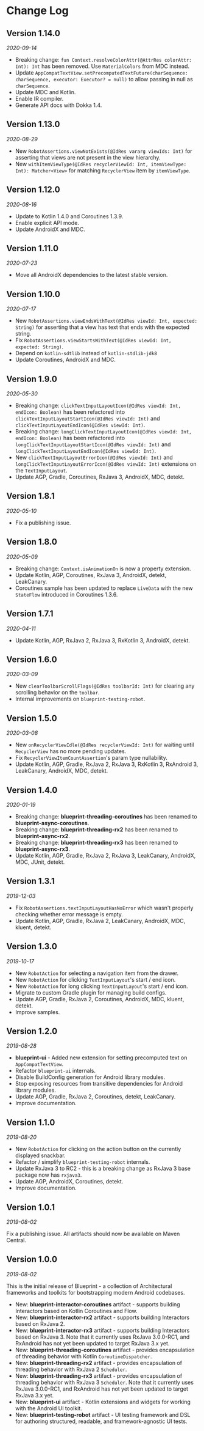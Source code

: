 # Change Log

## Version 1.14.0

_2020-09-14_

* Breaking change: `fun Context.resolveColorAttr(@AttrRes colorAttr: Int): Int` has been removed. Use `MaterialColors` from MDC instead.
* Update `AppCompatTextView.setPrecomputedTextFuture(charSequence: charSequence, executor: Executor? = null)` to allow passing in null as `charSequence`.
* Update MDC and Kotlin.
* Enable IR compiler.
* Generate API docs with Dokka 1.4.

## Version 1.13.0

_2020-08-29_

* New `RobotAssertions.viewNotExists(@IdRes vararg viewIds: Int)` for asserting that views are not present in the view hierarchy.
* New `withItemViewType(@IdRes recyclerViewId: Int, itemViewType: Int): Matcher<View>` for matching `RecyclerView` item by `itemViewType`.

## Version 1.12.0

_2020-08-16_

* Update to Kotlin 1.4.0 and Coroutines 1.3.9.
* Enable explicit API mode.
* Update AndroidX and MDC.

## Version 1.11.0

_2020-07-23_

* Move all AndroidX dependencies to the latest stable version.

## Version 1.10.0

_2020-07-17_

* New `RobotAssertions.viewEndsWithText(@IdRes viewId: Int, expected: String)` for asserting that a view has text that ends with the expected string.
* Fix `RobotAssertions.viewStartsWithText(@IdRes viewId: Int, expected: String)`.
* Depend on `kotlin-sdtlib` instead of `kotlin-stdlib-jdk8`
* Update Coroutines, AndroidX and MDC.

## Version 1.9.0

_2020-05-30_

* Breaking change: `clickTextInputLayoutIcon(@IdRes viewId: Int, endIcon: Boolean)` has been refactored into `clickTextInputLayoutStartIcon(@IdRes viewId: Int)` and `clickTextInputLayoutEndIcon(@IdRes viewId: Int)`.
* Breaking change: `longClickTextInputLayoutIcon(@IdRes viewId: Int, endIcon: Boolean)` has been refactored into `longClickTextInputLayoutStartIcon(@IdRes viewId: Int)` and `longClickTextInputLayoutEndIcon(@IdRes viewId: Int)`.
* New `clickTextInputLayoutErrorIcon(@IdRes viewId: Int)` and `longClickTextInputLayoutErrorIcon(@IdRes viewId: Int)` extensions on the `TextInputLayout`.
* Update AGP, Gradle, Coroutines, RxJava 3, AndroidX, MDC, detekt.

## Version 1.8.1

_2020-05-10_

* Fix a publishing issue.

## Version 1.8.0

_2020-05-09_

* Breaking change: `Context.isAnimationOn` is now a property extension.
* Update Kotlin, AGP, Coroutines, RxJava 3, AndroidX, detekt, LeakCanary.
* Coroutines sample has been updated to replace `LiveData` with the new `StateFlow` introduced in Coroutines 1.3.6.

## Version 1.7.1

_2020-04-11_

* Update Kotlin, AGP, RxJava 2, RxJava 3, RxKotlin 3, AndroidX, detekt.

## Version 1.6.0

_2020-03-09_

* New `clearToolbarScrollFlags(@IdRes toolbarId: Int)` for clearing any scrolling behavior on the `toolbar`.
* Internal improvements on `blueprint-testing-robot`.

## Version 1.5.0

_2020-03-08_

* New `onRecyclerViewIdle(@IdRes recyclerViewId: Int)` for waiting until `RecyclerView` has no more pending updates.
* Fix `RecyclerViewItemCountAssertion`'s param type nullability.
* Update Kotlin, AGP, Gradle, RxJava 2, RxJava 3, RxKotlin 3, RxAndroid 3, LeakCanary, AndroidX, MDC, detekt.

## Version 1.4.0

_2020-01-19_

* Breaking change: **blueprint-threading-coroutines** has been renamed to **blueprint-async-coroutines**.
* Breaking change: **blueprint-threading-rx2** has been renamed to **blueprint-async-rx2**.
* Breaking change: **blueprint-threading-rx3** has been renamed to **blueprint-async-rx3**.
* Update Kotlin, AGP, Gradle, RxJava 2, RxJava 3, LeakCanary, AndroidX, MDC, JUnit, detekt.

## Version 1.3.1

_2019-12-03_

* Fix `RobotAssertions.textInputLayoutHasNoError` which wasn't properly checking whether error message is empty.
* Update Kotlin, AGP, Gradle, RxJava 2, LeakCanary, AndroidX, MDC, kluent, detekt.

## Version 1.3.0

_2019-10-17_

* New `RobotAction` for selecting a navigation item from the drawer.
* New `RobotAction` for clicking `TextInputLayout`'s start / end icon.
* New `RobotAction` for long clicking `TextInputLayout`'s start / end icon.
* Migrate to custom Gradle plugin for managing build configs.
* Update AGP, Gradle, RxJava 2, Coroutines, AndroidX, MDC, kluent, detekt.
* Improve samples.

## Version 1.2.0

_2019-08-28_

* **blueprint-ui** - Added new extension for setting precomputed text on `AppCompatTextView`.
* Refactor `blueprint-ui` internals.
* Disable BuildConfig generation for Android library modules.
* Stop exposing resources from transitive dependencies for Android library modules.
* Update AGP, Gradle, RxJava 2, Coroutines, detekt, LeakCanary.
* Improve documentation.

## Version 1.1.0

_2019-08-20_

* New `RobotAction` for clicking on the action button on the currently displayed snackbar.
* Refactor / simplify `blueprint-testing-robot` internals.
* Update RxJava 3 to RC2 - this is a breaking change as RxJava 3 base package now has `rxjava3`.
* Update AGP, AndroidX, Coroutines, detekt.
* Improve documentation.

## Version 1.0.1

_2019-08-02_

Fix a publishing issue. All artifacts should now be available on Maven Central.

## Version 1.0.0

_2019-08-02_

This is the initial release of Blueprint - a collection of Architectural frameworks and toolkits for bootstrapping modern Android codebases.

* New: **blueprint-interactor-coroutines** artifact - supports building Interactors based on Kotlin Coroutines and Flow.
* New: **blueprint-interactor-rx2** artifact - supports building Interactors based on RxJava 2.
* New: **blueprint-interactor-rx3** artifact - supports building Interactors based on RxJava 3. Note that it currently uses RxJava 3.0.0-RC1, and RxAndroid has not yet been updated to target RxJava 3.x yet.
* New: **blueprint-threading-coroutines** artifact - provides encapsulation of threading behavior with Kotlin `CoroutineDispatcher`.
* New: **blueprint-threading-rx2** artifact - provides encapsulation of threading behavior with RxJava 2 `Scheduler`.
* New: **blueprint-threading-rx3** artifact - provides encapsulation of threading behavior with RxJava 3 `Scheduler`. Note that it currently uses RxJava 3.0.0-RC1, and RxAndroid has not yet been updated to target RxJava 3.x yet.
* New: **blueprint-ui** artifact - Kotlin extensions and widgets for working with the Android UI toolkit.
* New: **blueprint-testing-robot** artifact - UI testing framework and DSL for authoring structured, readable, and framework-agnostic UI tests.
